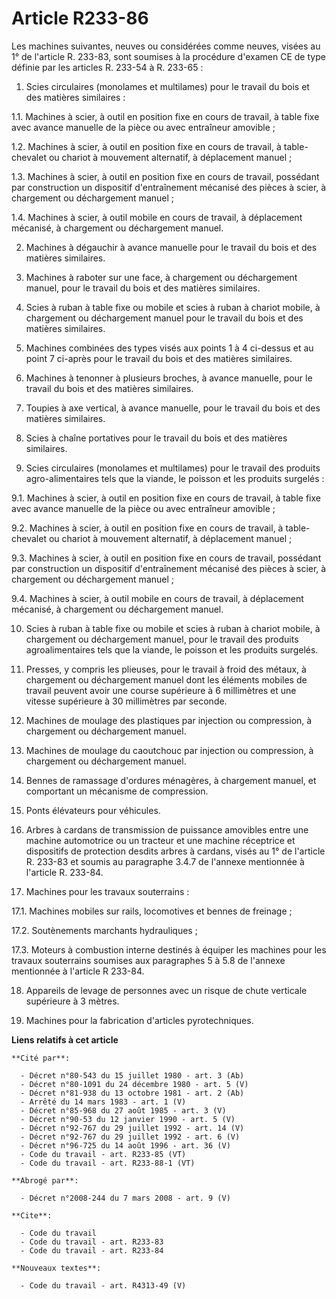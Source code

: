 # Article R233-86

Les machines suivantes, neuves ou considérées comme neuves, visées au 1° de l'article R. 233-83, sont soumises à la procédure
d'examen CE de type définie par les articles R. 233-54 à R. 233-65 :

1. Scies circulaires (monolames et multilames) pour le travail du bois et des matières similaires :

1.1. Machines à scier, à outil en position fixe en cours de travail, à table fixe avec avance manuelle de la pièce ou avec
entraîneur amovible ;

1.2. Machines à scier, à outil en position fixe en cours de travail, à table-chevalet ou chariot à mouvement alternatif, à
déplacement manuel ;

1.3. Machines à scier, à outil en position fixe en cours de travail, possédant par construction un dispositif d'entraînement
mécanisé des pièces à scier, à chargement ou déchargement manuel ;

1.4. Machines à scier, à outil mobile en cours de travail, à déplacement mécanisé, à chargement ou déchargement manuel.

2. Machines à dégauchir à avance manuelle pour le travail du bois et des matières similaires.

3. Machines à raboter sur une face, à chargement ou déchargement manuel, pour le travail du bois et des matières similaires.

4. Scies à ruban à table fixe ou mobile et scies à ruban à chariot mobile, à chargement ou déchargement manuel pour le
travail du bois et des matières similaires.

5. Machines combinées des types visés aux points 1 à 4 ci-dessus et au point 7 ci-après pour le travail du bois et des
matières similaires.

6. Machines à tenonner à plusieurs broches, à avance manuelle, pour le travail du bois et des matières similaires.

7. Toupies à axe vertical, à avance manuelle, pour le travail du bois et des matières similaires.

8. Scies à chaîne portatives pour le travail du bois et des matières similaires.

9. Scies circulaires (monolames et multilames) pour le travail des produits agro-alimentaires tels que la viande, le poisson
et les produits surgelés :

9.1. Machines à scier, à outil en position fixe en cours de travail, à table fixe avec avance manuelle de la pièce ou avec
entraîneur amovible ;

9.2. Machines à scier, à outil en position fixe en cours de travail, à table-chevalet ou chariot à mouvement alternatif, à
déplacement manuel ;

9.3. Machines à scier, à outil en position fixe en cours de travail, possédant par construction un dispositif d'entraînement
mécanisé des pièces à scier, à chargement ou déchargement manuel ;

9.4. Machines à scier, à outil mobile en cours de travail, à déplacement mécanisé, à chargement ou déchargement manuel.

10. Scies à ruban à table fixe ou mobile et scies à ruban à chariot mobile, à chargement ou déchargement manuel, pour le
travail des produits agroalimentaires tels que la viande, le poisson et les produits surgelés.

11. Presses, y compris les plieuses, pour le travail à froid des métaux, à chargement ou déchargement manuel dont les
éléments mobiles de travail peuvent avoir une course supérieure à 6 millimètres et une vitesse supérieure à 30 millimètres
par seconde.

12. Machines de moulage des plastiques par injection ou compression, à chargement ou déchargement manuel.

13. Machines de moulage du caoutchouc par injection ou compression, à chargement ou déchargement manuel.

14. Bennes de ramassage d'ordures ménagères, à chargement manuel, et comportant un mécanisme de compression.

15. Ponts élévateurs pour véhicules.

16. Arbres à cardans de transmission de puissance amovibles entre une machine automotrice ou un tracteur et une machine
réceptrice et dispositifs de protection desdits arbres à cardans, visés au 1° de l'article R. 233-83 et soumis au paragraphe
3.4.7 de l'annexe mentionnée à l'article R. 233-84.

17. Machines pour les travaux souterrains :

17.1. Machines mobiles sur rails, locomotives et bennes de freinage ;

17.2. Soutènements marchants hydrauliques ;

17.3. Moteurs à combustion interne destinés à équiper les machines pour les travaux souterrains soumises aux paragraphes 5 à
5.8 de l'annexe mentionnée à l'article R 233-84.

18. Appareils de levage de personnes avec un risque de chute verticale supérieure à 3 mètres.

19. Machines pour la fabrication d'articles pyrotechniques.

**Liens relatifs à cet article**

	**Cité par**:

	  - Décret n°80-543 du 15 juillet 1980 - art. 3 (Ab)
	  - Décret n°80-1091 du 24 décembre 1980 - art. 5 (V)
	  - Décret n°81-938 du 13 octobre 1981 - art. 2 (Ab)
	  - Arrêté du 14 mars 1983 - art. 1 (V)
	  - Décret n°85-968 du 27 août 1985 - art. 3 (V)
	  - Décret n°90-53 du 12 janvier 1990 - art. 5 (V)
	  - Décret n°92-767 du 29 juillet 1992 - art. 14 (V)
	  - Décret n°92-767 du 29 juillet 1992 - art. 6 (V)
	  - Décret n°96-725 du 14 août 1996 - art. 36 (V)
	  - Code du travail - art. R233-85 (VT)
	  - Code du travail - art. R233-88-1 (VT)

	**Abrogé par**:

	  - Décret n°2008-244 du 7 mars 2008 - art. 9 (V)

	**Cite**:

	  - Code du travail
	  - Code du travail - art. R233-83
	  - Code du travail - art. R233-84

	**Nouveaux textes**:

	  - Code du travail - art. R4313-49 (V)
